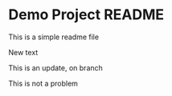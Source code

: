 # Demo Project README

This is a simple readme file

New text

This is an update, on branch

This is not a problem